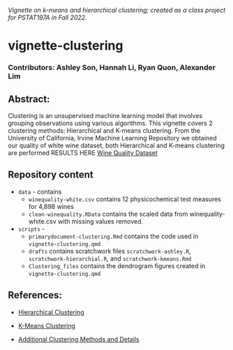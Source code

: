 *Vignette on k-means and hierarchical clustering; created as a class project for PSTAT197A in Fall 2022.*

# vignette-clustering


### Contributors: Ashley Son, Hannah Li, Ryan Quon, Alexander Lim

## Abstract: 

Clustering is an unsupervised machine learning model that involves grouping observations using various algorithms. This vignette covers 2 clustering methods: Hierarchical and K-means clustering. From the University of California, Irvine Machine Learning Repository we obtained our quality of white wine dataset, both Hierarchical and K-means clustering are performed RESULTS HERE [Wine Quality Dataset](https://archive.ics.uci.edu/ml/datasets/Wine+Quality)

## Repository content

-   `data` - contains 
    -   `winequality-white.csv` contains 12 physicochemical test measures for 4,898 wines
    -   `clean-winequality.RData` contains the scaled data from winequality-white.csv with missing values removed.
-   `scripts` -
    -   `primarydocument-clustering.Rmd` contains the code used in `vignette-clustering.qmd`
    -   `drafts` contains scratchwork files `scratchwork-ashley.R`, `scratchwork-hierarchial.R`, and `scratchwork-kmeans.Rmd`
    -   `Clustering_files` contains the dendrogram figures created in `vignette-clustering.qmd`
    

## References:

-   [Hierarchical Clustering](https://www.statology.org/hierarchical-clustering-in-r/)

-   [K-Means Clustering](https://towardsdatascience.com/understanding-k-means-clustering-in-machine-learning-6a6e67336aa1)

-   [Additional Clustering Methods and Details](https://www.freecodecamp.org/news/8-clustering-algorithms-in-machine-learning-that-all-data-scientists-should-know/)
